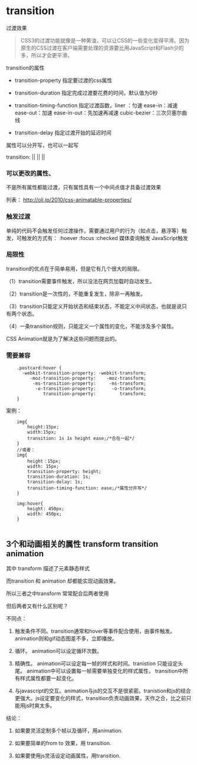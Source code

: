 

#  transition

过渡效果 


> CSS3的过渡功能就像是一种黄油，可以让CSS的一些变化变得平滑。因为原生的CSS过渡在客户端需要处理的资源要比用JavaScript和Flash少的多，所以才会更平滑。


transition的属性

- transition-property 			指定要过渡的css属性

- transition-duration 			指定完成过渡要花费的时间，默认值为0秒

- transition-timing-function 	指定过渡函数，liner ：匀速 ease-in：减速 ease-out：加速 ease-in-out：先加速再减速 cubic-bezier：三次贝塞尔曲线

- transition-delay 				指定过渡开始的延迟时间


属性可以分开写，也可以一起写

transition: <transition-property> || <transition-duration> || <transition-timing-function> || <transition-delay>

	

### 可以更改的属性、

不是所有属性都能过渡，只有属性具有一个中间点值才具备过渡效果

列表： http://oli.jp/2010/css-animatable-properties/

### 触发过渡

单纯的代码不会触发任何过渡操作，需要通过用户的行为（如点击，悬浮等）触发，可触发的方式有： 
:hoever :focus :checked 媒体查询触发 JavaScript触发


### 局限性

transition的优点在于简单易用，但是它有几个很大的局限。

（1）transition需要事件触发，所以没法在网页加载时自动发生。 

（2）transition是一次性的，不能重复发生，除非一再触发。 

（3）transition只能定义开始状态和结束状态，不能定义中间状态，也就是说只有两个状态。 

（4）一条transition规则，只能定义一个属性的变化，不能涉及多个属性。 

CSS Animation就是为了解决这些问题而提出的。


### 需要兼容

```
	.postcard:hover {
	  -webkit-transition-property: -webkit-transform;
	     -moz-transition-property:    -moz-transform;
	      -ms-transition-property:     -ms-transform;
	       -o-transition-property:      -o-transform;
	          transition-property:         transform;
	}

```
案例：

```
	img{
	    height:15px;
	    width:15px;
	    transition: 1s 1s height ease;/*合在一起*/
	}
	//或者：
	img{
	    height：15px;
	    width: 15px;
	    transition-property: height;
	    transition-duration: 1s;
	    transition-delay: 1s;
	    transition-timing-function: ease;/*属性分开写*/
	}

	img:hover{
	    height: 450px;
	    width: 450px;
	}


```


### 

## 3个和动画相关的属性 transform transition animation

其中 transform 描述了元素静态样式

而transition 和 animation 却都能实现动画效果。

所以三者之中transform 常常配合后两者使用

但后两者又有什么区别呢？

不同点：

1.  触发条件不同。transition通常和hover等事件配合使用，由事件触发。animation则和gif动态图差不多，立即播放。

2. 循环。 animation可以设定循环次数。

3. 精确性。 animation可以设定每一帧的样式和时间。tranistion 只能设定头尾。 animation中可以设置每一帧需要单独变化的样式属性， transition中所有样式属性都要一起变化。

4. 与javascript的交互。animation与js的交互不是很紧密。tranistion和js的结合更强大。js设定要变化的样式，transition负责动画效果，天作之合，比之前只能用js时爽太多。

结论：

1. 如果要灵活定制多个帧以及循环，用animation.

2. 如果要简单的from to 效果，用 transition.

3. 如果要使用js灵活设定动画属性，用transition.
